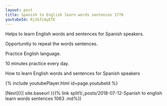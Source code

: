 ```yaml
---
layout: post
title: Spanish to English learn words sentences 1778 
youtubeId: Rj1kTcAyETE
---
```

 
 
Helps to learn English words and sentences for Spanish speakers.

Opportunitiy to repeat the words sentences. 

Practice English language. 
 
10 minutes practice every day. 
 
How to learn English words and sentences for Spanish speakers 
 
{% include youtubePlayer.html id=page.youtubeId %}
 
 
[Next]({{ site.baseurl }}{% link  split1/_posts/2018-07-12-Spanish to english learn words sentences 1063 .md%})
 
